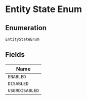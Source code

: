 
# Entity State Enum

## Enumeration

`EntityStateEnum`

## Fields

| Name |
|  --- |
| `ENABLED` |
| `DISABLED` |
| `USERDISABLED` |

